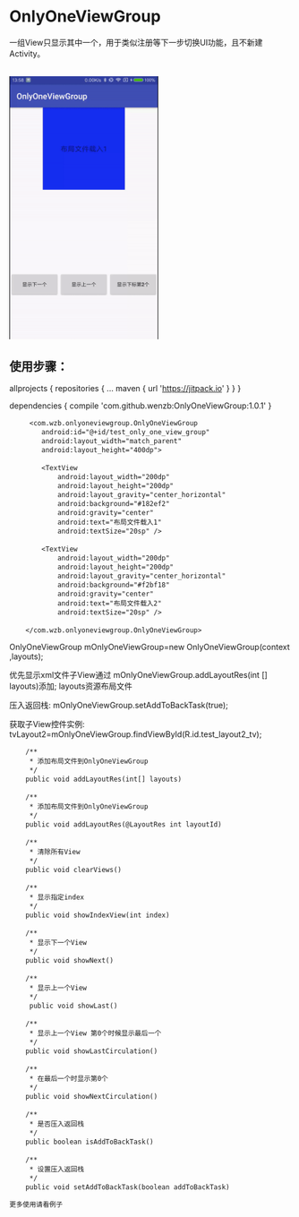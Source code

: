 # OnlyOneViewGroup
一组View只显示其中一个，用于类似注册等下一步切换UI功能，且不新建Activity。

</br>

<img src="https://github.com/wenzb/OnlyOneViewGroup/blob/master/app/src/main/res/raw/test.gif" width="266px" width="484px" />
</br>


## 使用步骤：

allprojects {
		repositories {
			...
			maven { url 'https://jitpack.io' }
		}
	}

dependencies {
	compile 'com.github.wenzb:OnlyOneViewGroup:1.0.1'
	}
	
```
     <com.wzb.onlyoneviewgroup.OnlyOneViewGroup
        android:id="@+id/test_only_one_view_group"
        android:layout_width="match_parent"
        android:layout_height="400dp">

        <TextView
            android:layout_width="200dp"
            android:layout_height="200dp"
            android:layout_gravity="center_horizontal"
            android:background="#182ef2"
            android:gravity="center"
            android:text="布局文件载入1"
            android:textSize="20sp" />

        <TextView
            android:layout_width="200dp"
            android:layout_height="200dp"
            android:layout_gravity="center_horizontal"
            android:background="#f2bf18"
            android:gravity="center"
            android:text="布局文件载入2"
            android:textSize="20sp" />

    </com.wzb.onlyoneviewgroup.OnlyOneViewGroup>
```

OnlyOneViewGroup mOnlyOneViewGroup=new OnlyOneViewGroup(context ,layouts);


优先显示xml文件子View通过 mOnlyOneViewGroup.addLayoutRes(int [] layouts)添加; layouts资源布局文件

压入返回栈:
mOnlyOneViewGroup.setAddToBackTask(true);

获取子View控件实例: 
tvLayout2=mOnlyOneViewGroup.findViewById(R.id.test_layout2_tv);

```
    /**
     * 添加布局文件到OnlyOneViewGroup
     */
    public void addLayoutRes(int[] layouts)

    /**
     * 添加布局文件到OnlyOneViewGroup
     */
    public void addLayoutRes(@LayoutRes int layoutId)

    /**
     * 清除所有View
     */
    public void clearViews()

    /**
     * 显示指定index
     */
    public void showIndexView(int index)

    /**
     * 显示下一个View
     */
    public void showNext()
    
    /**
     * 显示上一个View
     */
     public void showLast()
     
    /**
     * 显示上一个View 第0个时候显示最后一个
     */
    public void showLastCirculation()

    /**
     * 在最后一个时显示第0个
     */
    public void showNextCirculation()

    /**
     * 是否压入返回栈
     */
    public boolean isAddToBackTask()

    /**
     * 设置压入返回栈
     */
    public void setAddToBackTask(boolean addToBackTask)
```


    更多使用请看例子
